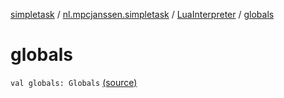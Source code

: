 [simpletask](../../index.md) / [nl.mpcjanssen.simpletask](../index.md) / [LuaInterpreter](index.md) / [globals](.)

# globals

`val globals: Globals` [(source)](https://github.com/mpcjanssen/simpletask-android/blob/master/src/main/java/nl/mpcjanssen/simpletask/LuaInterpreter.kt#L11)